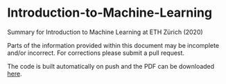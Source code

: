 # Introduction-to-Machine-Learning
Summary for Introduction to Machine Learning at ETH Zürich (2020)

Parts of the information provided within this document may be incomplete and/or incorrect. For corrections please submit a pull request.

The code is built automatically on push and the PDF can be downloaded [here](https://github.com/gianhiltbrunner/Introduction-to-Machine-Learning/raw/master/main.pdf).
